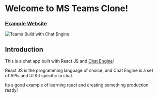 # Welcome to MS Teams Clone!

### [Example Website](https://chat-app-javascript.netlify.app/)

![Teams Build with Chat Engine](Chat-App/blob/main/public/chatpage.png)

## Introduction

This is a chat app built with React JS and [Chat Engine](https://chatengine.io)!

React JS is the programming language of choice, and Chat Engine is a set of APIs and UI Kit specific to chat.

Its a good example of learning react and creating something production ready!
